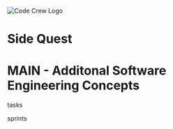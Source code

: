 ![Code Crew Logo](/Imgs/codecrewlogo.png  "image_tooltip")
# Side Quest

# MAIN - Additonal Software Engineering Concepts

tasks

sprints
